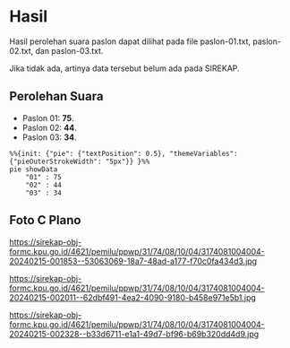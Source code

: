 # Hasil

Hasil perolehan suara paslon dapat dilihat pada file paslon-01.txt, paslon-02.txt, dan paslon-03.txt.

Jika tidak ada, artinya data tersebut belum ada pada SIREKAP.

## Perolehan Suara

 * Paslon 01: **75**.
 * Paslon 02: **44**.
 * Paslon 03: **34**.

```mermaid
%%{init: {"pie": {"textPosition": 0.5}, "themeVariables": {"pieOuterStrokeWidth": "5px"}} }%%
pie showData
    "01" : 75
    "02" : 44
    "03" : 34
```
## Foto C Plano

https://sirekap-obj-formc.kpu.go.id/4621/pemilu/ppwp/31/74/08/10/04/3174081004004-20240215-001853--53063069-18a7-48ad-a177-f70c0fa434d3.jpg

https://sirekap-obj-formc.kpu.go.id/4621/pemilu/ppwp/31/74/08/10/04/3174081004004-20240215-002011--62dbf491-4ea2-4090-9180-b458e971e5b1.jpg

https://sirekap-obj-formc.kpu.go.id/4621/pemilu/ppwp/31/74/08/10/04/3174081004004-20240215-002328--b33d6711-e1a1-49d7-bf96-b69b320dd4d9.jpg
